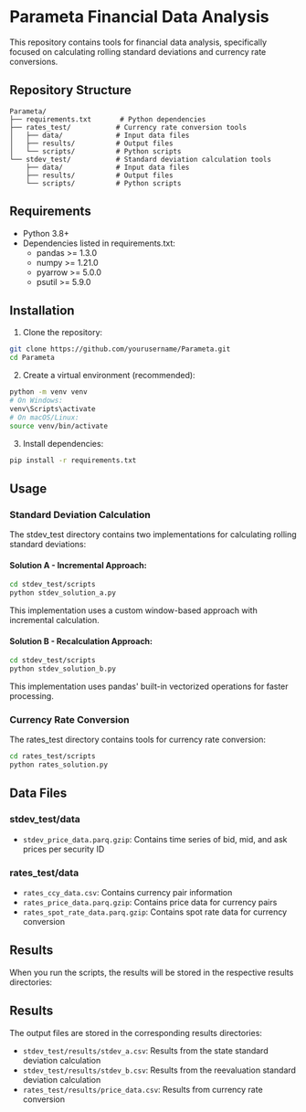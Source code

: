 # Parameta Financial Data Analysis

This repository contains tools for financial data analysis, specifically focused on calculating rolling standard deviations and currency rate conversions.

## Repository Structure

```
Parameta/
├── requirements.txt       # Python dependencies
├── rates_test/           # Currency rate conversion tools
│   ├── data/             # Input data files
│   ├── results/          # Output files
│   └── scripts/          # Python scripts
└── stdev_test/           # Standard deviation calculation tools
    ├── data/             # Input data files
    ├── results/          # Output files
    └── scripts/          # Python scripts
```

## Requirements

- Python 3.8+
- Dependencies listed in requirements.txt:
  - pandas >= 1.3.0
  - numpy >= 1.21.0
  - pyarrow >= 5.0.0
  - psutil >= 5.9.0

## Installation

1. Clone the repository:
```bash
git clone https://github.com/yourusername/Parameta.git
cd Parameta
```

2. Create a virtual environment (recommended):
```bash
python -m venv venv
# On Windows:
venv\Scripts\activate
# On macOS/Linux:
source venv/bin/activate
```

3. Install dependencies:
```bash
pip install -r requirements.txt
```

## Usage

### Standard Deviation Calculation

The stdev_test directory contains two implementations for calculating rolling standard deviations:

#### Solution A - Incremental Approach:

```bash
cd stdev_test/scripts
python stdev_solution_a.py
```

This implementation uses a custom window-based approach with incremental calculation.

#### Solution B - Recalculation Approach:

```bash
cd stdev_test/scripts
python stdev_solution_b.py
```

This implementation uses pandas' built-in vectorized operations for faster processing.

### Currency Rate Conversion

The rates_test directory contains tools for currency rate conversion:

```bash
cd rates_test/scripts
python rates_solution.py
```

## Data Files

### stdev_test/data
- `stdev_price_data.parq.gzip`: Contains time series of bid, mid, and ask prices per security ID

### rates_test/data
- `rates_ccy_data.csv`: Contains currency pair information
- `rates_price_data.parq.gzip`: Contains price data for currency pairs
- `rates_spot_rate_data.parq.gzip`: Contains spot rate data for currency conversion

## Results

When you run the scripts, the results will be stored in the respective results directories:

## Results

The output files are stored in the corresponding results directories:

- `stdev_test/results/stdev_a.csv`: Results from the state standard deviation calculation
- `stdev_test/results/stdev_b.csv`: Results from the reevaluation standard deviation calculation
- `rates_test/results/price_data.csv`: Results from currency rate conversion
